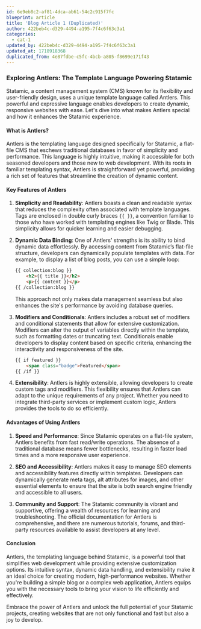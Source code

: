 ```yaml
---
id: 6e9eb8c2-af81-4dca-ab61-54c2c915f7fc
blueprint: article
title: 'Blog Article 1 (Duplicated)'
author: 422beb4c-d329-4494-a195-7f4c6f63c3a1
categories:
  - cat-1
updated_by: 422beb4c-d329-4494-a195-7f4c6f63c3a1
updated_at: 1718918368
duplicated_from: 4e87fdbe-c5fc-4bcb-a805-f8699e171f43
---
```

### Exploring Antlers: The Template Language Powering Statamic

Statamic, a content management system (CMS) known for its flexibility and user-friendly design, uses a unique template language called Antlers. This powerful and expressive language enables developers to create dynamic, responsive websites with ease. Let's dive into what makes Antlers special and how it enhances the Statamic experience.

#### What is Antlers?

Antlers is the templating language designed specifically for Statamic, a flat-file CMS that eschews traditional databases in favor of simplicity and performance. This language is highly intuitive, making it accessible for both seasoned developers and those new to web development. With its roots in familiar templating syntax, Antlers is straightforward yet powerful, providing a rich set of features that streamline the creation of dynamic content.

#### Key Features of Antlers

1. **Simplicity and Readability**:
   Antlers boasts a clean and readable syntax that reduces the complexity often associated with template languages. Tags are enclosed in double curly braces `{{ }}`, a convention familiar to those who have worked with templating engines like Twig or Blade. This simplicity allows for quicker learning and easier debugging.

2. **Dynamic Data Binding**:
   One of Antlers' strengths is its ability to bind dynamic data effortlessly. By accessing content from Statamic’s flat-file structure, developers can dynamically populate templates with data. For example, to display a list of blog posts, you can use a simple loop:
   ```html
   {{ collection:blog }}
       <h2>{{ title }}</h2>
       <p>{{ content }}</p>
   {{ /collection:blog }}
   ```
   This approach not only makes data management seamless but also enhances the site's performance by avoiding database queries.

3. **Modifiers and Conditionals**:
   Antlers includes a robust set of modifiers and conditional statements that allow for extensive customization. Modifiers can alter the output of variables directly within the template, such as formatting dates or truncating text. Conditionals enable developers to display content based on specific criteria, enhancing the interactivity and responsiveness of the site.
   ```html
   {{ if featured }}
       <span class="badge">Featured</span>
   {{ /if }}
   ```

4. **Extensibility**:
   Antlers is highly extensible, allowing developers to create custom tags and modifiers. This flexibility ensures that Antlers can adapt to the unique requirements of any project. Whether you need to integrate third-party services or implement custom logic, Antlers provides the tools to do so efficiently.

#### Advantages of Using Antlers

1. **Speed and Performance**:
   Since Statamic operates on a flat-file system, Antlers benefits from fast read/write operations. The absence of a traditional database means fewer bottlenecks, resulting in faster load times and a more responsive user experience.

2. **SEO and Accessibility**:
   Antlers makes it easy to manage SEO elements and accessibility features directly within templates. Developers can dynamically generate meta tags, alt attributes for images, and other essential elements to ensure that the site is both search engine friendly and accessible to all users.

3. **Community and Support**:
   The Statamic community is vibrant and supportive, offering a wealth of resources for learning and troubleshooting. The official documentation for Antlers is comprehensive, and there are numerous tutorials, forums, and third-party resources available to assist developers at any level.

#### Conclusion

Antlers, the templating language behind Statamic, is a powerful tool that simplifies web development while providing extensive customization options. Its intuitive syntax, dynamic data handling, and extensibility make it an ideal choice for creating modern, high-performance websites. Whether you're building a simple blog or a complex web application, Antlers equips you with the necessary tools to bring your vision to life efficiently and effectively.

Embrace the power of Antlers and unlock the full potential of your Statamic projects, creating websites that are not only functional and fast but also a joy to develop.